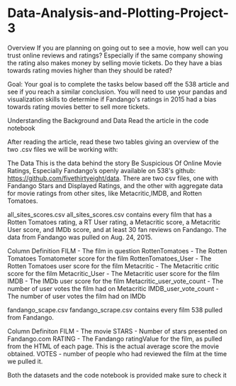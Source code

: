 # Data-Analysis-and-Plotting-Project-3

Overview
If you are planning on going out to see a movie, how well can you trust online reviews and ratings? Especially if the same company showing the rating also makes money by selling movie tickets. Do they have a bias towards rating movies higher than they should be rated?

Goal:
Your goal is to complete the tasks below based off the 538 article and see if you reach a similar conclusion. You will need to use your pandas and visualization skills to determine if Fandango's ratings in 2015 had a bias towards rating movies better to sell more tickets.

Understanding the Background and Data
Read the article in the code notebook

After reading the article, read these two tables giving an overview of the two .csv files we will be working with:

The Data
This is the data behind the story Be Suspicious Of Online Movie Ratings, Especially Fandango’s openly available on 538's github: https://github.com/fivethirtyeight/data. There are two csv files, one with Fandango Stars and Displayed Ratings, and the other with aggregate data for movie ratings from other sites, like Metacritic,IMDB, and Rotten Tomatoes.

all_sites_scores.csv
all_sites_scores.csv contains every film that has a Rotten Tomatoes rating, a RT User rating, a Metacritic score, a Metacritic User score, and IMDb score, and at least 30 fan reviews on Fandango. The data from Fandango was pulled on Aug. 24, 2015.

Column	Definition
FILM	- The film in question
RottenTomatoes	- The Rotten Tomatoes Tomatometer score for the film
RottenTomatoes_User	- The Rotten Tomatoes user score for the film
Metacritic	- The Metacritic critic score for the film
Metacritic_User	- The Metacritic user score for the film
IMDB	- The IMDb user score for the film
Metacritic_user_vote_count	- The number of user votes the film had on Metacritic
IMDB_user_vote_count	- The number of user votes the film had on IMDb

fandango_scape.csv
fandango_scrape.csv contains every film 538 pulled from Fandango.

Column	Definiton
FILM	- The movie
STARS	- Number of stars presented on Fandango.com
RATING	- The Fandango ratingValue for the film, as pulled from the HTML of each page. This is the actual average score the movie obtained.
VOTES	- number of people who had reviewed the film at the time we pulled it.

Both the datasets and the code notebook is provided make sure to check it
